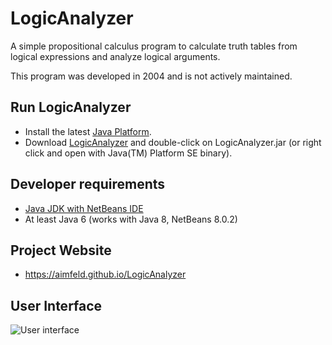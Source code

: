 # LogicAnalyzer
A simple propositional calculus program to calculate truth tables from logical expressions and analyze logical arguments.

This program was developed in 2004 and is not actively maintained. 

## Run LogicAnalyzer

- Install the latest [Java Platform](http://www.java.com/en/download/).
- Download [LogicAnalyzer](https://aimfeld.github.io/LogicAnalyzer/LogicAnalyzer.zip) and double-click on LogicAnalyzer.jar (or right click and open with Java(TM) Platform SE binary).

## Developer requirements
- [Java JDK with NetBeans IDE](http://www.oracle.com/technetwork/articles/javase/jdk-netbeans-jsp-142931.html)
- At least Java 6 (works with Java 8, NetBeans 8.0.2)

## Project Website
- https://aimfeld.github.io/LogicAnalyzer

## User Interface

![User interface](https://aimfeld.github.io/LogicAnalyzer/images/logicanalyzer-gui.png)
